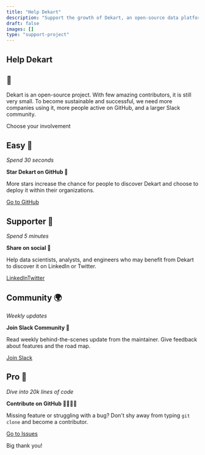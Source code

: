 ```yaml
---
title: "Help Dekart"
description: "Support the growth of Dekart, an open-source data platform. Learn how to contribute, share, engage, and become a part of our growing community. Every action helps Dekart become more sustainable and successful."
draft: false
images: []
type: "support-project"
---
```


<article>
    <div class="row justify-content-center">
        <div class="col-md-12 col-lg-10 col-xl-8">
                <div class="blog-header">
                    <h1>Help Dekart</h1>
                    <h1>💜</h1>
                </div>
                <p>Dekart is an open-source project. With few amazing contributors, it is still very small. To become sustainable and successful, we need more companies using it, more people active on GitHub, and a larger Slack community.</p>
                <p class="lead text-center">Choose your involvement</p>
        </div>
    </div>
    <div class="row justify-content-center bg-light">
        <div class="col-md-6 col-lg-4">
            <h2>Easy 🌱</h2>
            <p><i>Spend 30 seconds</i></p>
            <p><b>Star Dekart on GitHub&nbsp;🌟</b></p>
            <p>More stars increase the chance for people to discover Dekart and choose to deploy it within their organizations.</p>
            <p><a class="btn btn-outline-primary" target="_blank" href="https://github.com/dekart-xyz/dekart" role="button">Go to GitHub</a></p>
        </div>
        <div class="col-md-6 col-lg-4">
            <h2>Supporter 🙌</h2>
            <p><i>Spend 5 minutes</i></p>
            <p><b>Share on social 📣</b></p>
            <p>Help data scientists, analysts, and engineers who may benefit from Dekart to discover it on LinkedIn or Twitter.</p>
            <p><span class="btn-group"><a class="btn btn-outline-primary" target="_blank" href="https://www.linkedin.com/sharing/share-offsite/?url=https%3A%2F%2Fdekart.xyz" role="button">LinkedIn</a><a class="btn btn-outline-primary" target="_blank" href="http://twitter.com/share?url=https%3A%2F%2Fdekart.xyz" role="button">Twitter</a></span></p>
        </div>
        <div class="col-md-6 col-lg-4">
            <h2 class="text-nowrap">Community 🌍</h2>
            <p><i>Weekly updates</i></p>
            <p><b>Join Slack Community&nbsp;💬</b></p>
            <p>Read weekly behind-the-scenes update from the maintainer. Give feedback about features and the road map.</p>
            <p><a class="btn btn-outline-primary" href="https://bit.ly/dekart-slack" role="button">Join Slack</a></p>
        </div>
        <div class="col-md-6 col-lg-4">
            <h2>Pro 🚀</h2>
            <p><i>Dive into 20k lines of code</i></p>
            <p><b>Contribute on GitHub&nbsp;👩‍💻👨‍💻</b></p>
            <p>Missing feature or struggling with a bug? Don't shy away from typing <code>git clone</code>  and become a contributor.</p>
            <p><a class="btn btn-outline-primary" href="https://github.com/dekart-xyz/dekart/issues" role="button">Go to Issues</a></p>
        </div>
    </div>
    <div class="row justify-content-center">
        <div class="col-md-12 col-lg-10 col-xl-8 p-5">
                <p class="display-3 text-center">Big thank you!</p>
        </div>
    </div>
</article>